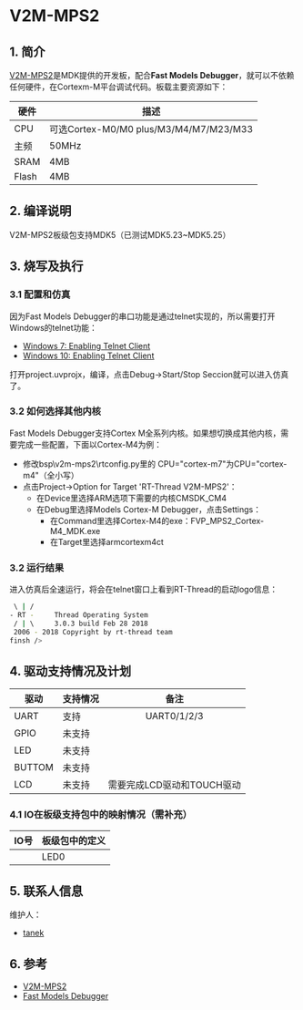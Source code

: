 # V2M-MPS2

## 1. 简介

[V2M-MPS2](https://www.keil.com/boards2/arm/v2m_mps2/)是MDK提供的开发板，配合**Fast Models Debugger**，就可以不依赖任何硬件，在Cortexm-M平台调试代码。板载主要资源如下：

| 硬件 | 描述 |
| -- | -- |
|CPU| 可选Cortex-M0/M0 plus/M3/M4/M7/M23/M33 |
|主频| 50MHz |
|SRAM| 4MB |
|Flash| 4MB |

## 2. 编译说明

V2M-MPS2板级包支持MDK5（已测试MDK5.23~MDK5.25）

## 3. 烧写及执行

### 3.1 配置和仿真

因为Fast Models Debugger的串口功能是通过telnet实现的，所以需要打开Windows的telnet功能：

- [Windows 7: Enabling Telnet Client](https://social.technet.microsoft.com/wiki/contents/articles/910.windows-7-enabling-telnet-client.aspx)
- [Windows 10: Enabling Telnet Client](https://social.technet.microsoft.com/wiki/contents/articles/38433.windows-10-enabling-telnet-client.aspx)

打开project.uvprojx，编译，点击Debug->Start/Stop Seccion就可以进入仿真了。

### 3.2 如何选择其他内核 

Fast Models Debugger支持Cortex M全系列内核。如果想切换成其他内核，需要完成一些配置，下面以Cortex-M4为例：

- 修改bsp\v2m-mps2\rtconfig.py里的 CPU="cortex-m7"为CPU="cortex-m4"（全小写）
- 点击Project->Option for Target 'RT-Thread V2M-MPS2'：
  - 在Device里选择ARM选项下需要的内核CMSDK_CM4
  - 在Debug里选择Models Cortex-M Debugger，点击Settings：
    - 在Command里选择Cortex-M4的exe：FVP_MPS2_Cortex-M4_MDK.exe
    - 在Target里选择armcortexm4ct

### 3.2 运行结果

进入仿真后全速运行，将会在telnet窗口上看到RT-Thread的启动logo信息：

```bash
 \ | /
- RT -     Thread Operating System
 / | \     3.0.3 build Feb 28 2018
 2006 - 2018 Copyright by rt-thread team
finsh />

```

## 4. 驱动支持情况及计划

| 驱动 | 支持情况  |  备注  |
| ------ | ----  | :------:  |
| UART | 支持 | UART0/1/2/3 |
| GPIO | 未支持 |  |
| LED | 未支持 |  |
| BUTTOM | 未支持 | |
| LCD | 未支持 | 需要完成LCD驱动和TOUCH驱动 |


### 4.1 IO在板级支持包中的映射情况（需补充）

| IO号 | 板级包中的定义 |
| -- | -- |
|  | LED0 |

## 5. 联系人信息

维护人：

- [tanek](https://github.com/TanekLiang)

## 6. 参考

* [V2M-MPS2](https://www.keil.com/boards2/arm/v2m_mps2/)
* [Fast Models Debugger](http://www.keil.com/support/man/docs/fstmdls/default.htm)

